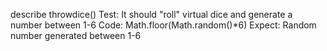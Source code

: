 describe throwdice()
Test: It should "roll" virtual dice and generate a number between 1-6
Code: Math.floor(Math.random()*6)
Expect: Random number generated between 1-6

